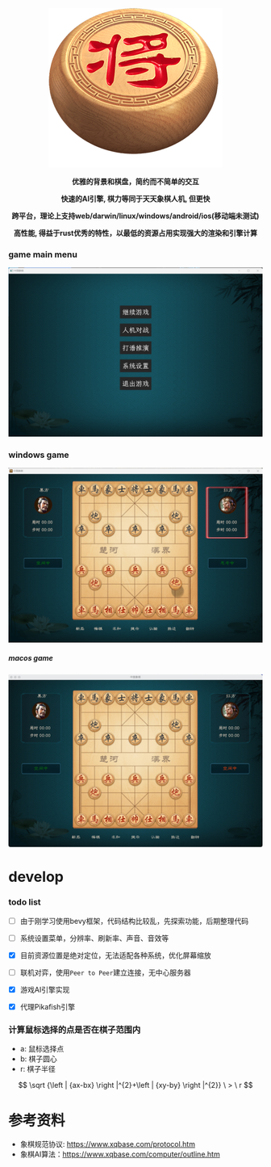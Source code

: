 
<div align=center>

![LOGO](./assets/image/cover.png)

**优雅的背景和棋盘，简约而不简单的交互**

**快速的AI引擎, 棋力等同于天天象棋人机, 但更快**

**跨平台，理论上支持web/darwin/linux/windows/android/ios(移动端未测试)**

**高性能, 得益于rust优秀的特性，以最低的资源占用实现强大的渲染和引擎计算**

</div>

### game main menu
![游戏菜单](./docs/doc_menu.png)

### windows game
![Windows](./docs/doc_ai_game.png)


##### macos game
![Mac OS](./docs/mac_game.jpeg)
<!-- ![推演打谱](./docs/doc_deduce_game.png) -->
<!-- ![系统设置](./docs/doc_setting.png) -->


# develop

### todo list

- [ ] 由于刚学习使用bevy框架，代码结构比较乱，先探索功能，后期整理代码
- [ ] 系统设置菜单，分辨率、刷新率、声音、音效等
- [x] 目前资源位置是绝对定位，无法适配各种系统，优化屏幕缩放
- [ ] 联机对弈，使用`Peer to Peer`建立连接，无中心服务器
- [x] 游戏AI引擎实现
- [x] 代理Pikafish引擎


### 计算鼠标选择的点是否在棋子范围内
- a: 鼠标选择点
- b: 棋子圆心
- r: 棋子半径

$$ \sqrt {\left | {ax-bx} \right |^{2}+\left | {xy-by} \right |^{2}} \ > \ r $$


# 参考资料

- 象棋规范协议: https://www.xqbase.com/protocol.htm
- 象棋AI算法：https://www.xqbase.com/computer/outline.htm
